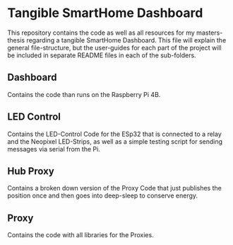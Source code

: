 # Tangible SmartHome Dashboard
This repository contains the code as well as all resources for my masters-thesis regarding a tangible SmartHome Dashboard.
This file will explain the general file-structure, but the user-guides for each part of the project will be included in separate README files in each of the sub-folders.
## Dashboard
Contains the code than runs on the Raspberry Pi 4B.
## LED Control
Contains the LED-Control Code for the ESp32 that is connected to a relay and the Neopixel LED-Strips, as well as a simple testing script for sending messages via serial from the Pi.
## Hub Proxy
Contains a broken down version of the Proxy Code that just publishes the position once and then goes into deep-sleep to conserve energy.
## Proxy
Contains the code with all libraries for the Proxies.